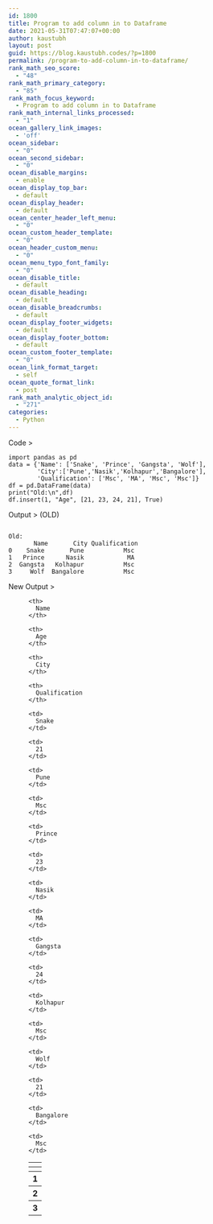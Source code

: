 ```yaml
---
id: 1800
title: Program to add column in to Dataframe
date: 2021-05-31T07:47:07+00:00
author: kaustubh
layout: post
guid: https://blog.kaustubh.codes/?p=1800
permalink: /program-to-add-column-in-to-dataframe/
rank_math_seo_score:
  - "48"
rank_math_primary_category:
  - "85"
rank_math_focus_keyword:
  - Program to add column in to Dataframe
rank_math_internal_links_processed:
  - "1"
ocean_gallery_link_images:
  - 'off'
ocean_sidebar:
  - "0"
ocean_second_sidebar:
  - "0"
ocean_disable_margins:
  - enable
ocean_display_top_bar:
  - default
ocean_display_header:
  - default
ocean_center_header_left_menu:
  - "0"
ocean_custom_header_template:
  - "0"
ocean_header_custom_menu:
  - "0"
ocean_menu_typo_font_family:
  - "0"
ocean_disable_title:
  - default
ocean_disable_heading:
  - default
ocean_disable_breadcrumbs:
  - default
ocean_display_footer_widgets:
  - default
ocean_display_footer_bottom:
  - default
ocean_custom_footer_template:
  - "0"
ocean_link_format_target:
  - self
ocean_quote_format_link:
  - post
rank_math_analytic_object_id:
  - "271"
categories:
  - Python
---
```

Code >

<pre class="wp-block-code"><code>import pandas as pd
data = {'Name': &#91;'Snake', 'Prince', 'Gangsta', 'Wolf'],
        'City':&#91;'Pune','Nasik','Kolhapur','Bangalore'],
        'Qualification': &#91;'Msc', 'MA', 'Msc', 'Msc']}
df = pd.DataFrame(data)
print("Old:\n",df)
df.insert(1, "Age", &#91;21, 23, 24, 21], True)</code></pre>

Output > (OLD)

<pre class="wp-block-code"><code>
Old:
       Name       City Qualification
0    Snake       Pune           Msc
1   Prince      Nasik            MA
2  Gangsta   Kolhapur           Msc
3     Wolf  Bangalore           Msc</code></pre>

New Output >  
<figure class="wp-block-table">

<table>
  <tr>
    <th>
    </th>
    
    <th>
      Name
    </th>
    
    <th>
      Age
    </th>
    
    <th>
      City
    </th>
    
    <th>
      Qualification
    </th>
  </tr>
  
  <tr>
    <th>
    </th>
    
    <td>
      Snake
    </td>
    
    <td>
      21
    </td>
    
    <td>
      Pune
    </td>
    
    <td>
      Msc
    </td>
  </tr>
  
  <tr>
    <th>
      1
    </th>
    
    <td>
      Prince
    </td>
    
    <td>
      23
    </td>
    
    <td>
      Nasik
    </td>
    
    <td>
      MA
    </td>
  </tr>
  
  <tr>
    <th>
      2
    </th>
    
    <td>
      Gangsta
    </td>
    
    <td>
      24
    </td>
    
    <td>
      Kolhapur
    </td>
    
    <td>
      Msc
    </td>
  </tr>
  
  <tr>
    <th>
      3
    </th>
    
    <td>
      Wolf
    </td>
    
    <td>
      21
    </td>
    
    <td>
      Bangalore
    </td>
    
    <td>
      Msc
    </td>
  </tr>
</table>